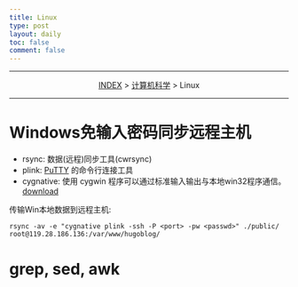 ```yaml
---
title: Linux
type: post
layout: daily
toc: false
comment: false
---
```

---
<span><center>[INDEX](/gknows/index) > [计算机科学](/gknows/计算机科学) > Linux</center></span>

---
# Windows免输入密码同步远程主机
- rsync: 数据(远程)同步工具(cwrsync)
- plink: [PuTTY](https://www.chiark.greenend.org.uk/~sgtatham/putty/) 的命令行连接工具
- cygnative: 使用 cygwin 程序可以通过标准输入输出与本地win32程序通信。[download](http://diario.beerensalat.info/2009/08/18/new_cygnative_version_1_2_for_rsync_plink.html)

传输Win本地数据到远程主机:

    rsync -av -e "cygnative plink -ssh -P <port> -pw <passwd>" ./public/ root@119.28.186.136:/var/www/hugoblog/

# grep, sed, awk
